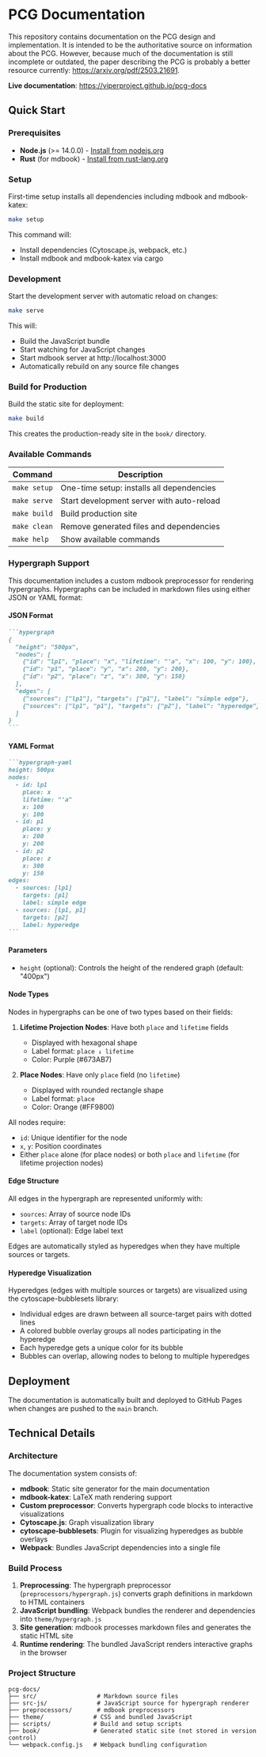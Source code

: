 # PCG Documentation

This repository contains documentation on the PCG design and implementation. It
is intended to be the authoritative source on information about the PCG.
However, because much of the documentation is still incomplete or outdated, the
paper describing the PCG is probably a better resource currently:
https://arxiv.org/pdf/2503.21691.


**Live documentation**: https://viperproject.github.io/pcg-docs

## Quick Start

### Prerequisites

- **Node.js** (>= 14.0.0) - [Install from nodejs.org](https://nodejs.org/)
- **Rust** (for mdbook) - [Install from rust-lang.org](https://www.rust-lang.org/tools/install)

### Setup

First-time setup installs all dependencies including mdbook and mdbook-katex:

```bash
make setup
```

This command will:
- Install dependencies (Cytoscape.js, webpack, etc.)
- Install mdbook and mdbook-katex via cargo

### Development

Start the development server with automatic reload on changes:

```bash
make serve
```

This will:
- Build the JavaScript bundle
- Start watching for JavaScript changes
- Start mdbook server at http://localhost:3000
- Automatically rebuild on any source file changes

### Build for Production

Build the static site for deployment:

```bash
make build
```

This creates the production-ready site in the `book/` directory.

### Available Commands

| Command | Description |
|---------|-------------|
| `make setup` | One-time setup: installs all dependencies |
| `make serve` | Start development server with auto-reload |
| `make build` | Build production site |
| `make clean` | Remove generated files and dependencies |
| `make help` | Show available commands |

### Hypergraph Support

This documentation includes a custom mdbook preprocessor for rendering hypergraphs. Hypergraphs can be included in markdown files using either JSON or YAML format:

#### JSON Format
````markdown
```hypergraph
{
  "height": "500px",
  "nodes": [
    {"id": "lp1", "place": "x", "lifetime": "'a", "x": 100, "y": 100},
    {"id": "p1", "place": "y", "x": 200, "y": 200},
    {"id": "p2", "place": "z", "x": 300, "y": 150}
  ],
  "edges": [
    {"sources": ["lp1"], "targets": ["p1"], "label": "simple edge"},
    {"sources": ["lp1", "p1"], "targets": ["p2"], "label": "hyperedge"}
  ]
}
```
````

#### YAML Format
````markdown
```hypergraph-yaml
height: 500px
nodes:
  - id: lp1
    place: x
    lifetime: "'a"
    x: 100
    y: 100
  - id: p1
    place: y
    x: 200
    y: 200
  - id: p2
    place: z
    x: 300
    y: 150
edges:
  - sources: [lp1]
    targets: [p1]
    label: simple edge
  - sources: [lp1, p1]
    targets: [p2]
    label: hyperedge
```
````

#### Parameters

- `height` (optional): Controls the height of the rendered graph (default: "400px")

#### Node Types

Nodes in hypergraphs can be one of two types based on their fields:

1. **Lifetime Projection Nodes**: Have both `place` and `lifetime` fields
   - Displayed with hexagonal shape
   - Label format: `place ↓ lifetime`
   - Color: Purple (#673AB7)

2. **Place Nodes**: Have only `place` field (no `lifetime`)
   - Displayed with rounded rectangle shape
   - Label format: `place`
   - Color: Orange (#FF9800)

All nodes require:
- `id`: Unique identifier for the node
- `x`, `y`: Position coordinates
- Either `place` alone (for place nodes) or both `place` and `lifetime` (for lifetime projection nodes)

#### Edge Structure

All edges in the hypergraph are represented uniformly with:
- `sources`: Array of source node IDs
- `targets`: Array of target node IDs
- `label` (optional): Edge label text

Edges are automatically styled as hyperedges when they have multiple sources or targets.

#### Hyperedge Visualization

Hyperedges (edges with multiple sources or targets) are visualized using the cytoscape-bubblesets library:
- Individual edges are drawn between all source-target pairs with dotted lines
- A colored bubble overlay groups all nodes participating in the hyperedge
- Each hyperedge gets a unique color for its bubble
- Bubbles can overlap, allowing nodes to belong to multiple hyperedges


## Deployment

The documentation is automatically built and deployed to GitHub Pages when changes are pushed to the `main` branch.

## Technical Details

### Architecture

The documentation system consists of:
- **mdbook**: Static site generator for the main documentation
- **mdbook-katex**: LaTeX math rendering support
- **Custom preprocessor**: Converts hypergraph code blocks to interactive visualizations
- **Cytoscape.js**: Graph visualization library
- **cytoscape-bubblesets**: Plugin for visualizing hyperedges as bubble overlays
- **Webpack**: Bundles JavaScript dependencies into a single file

### Build Process

1. **Preprocessing**: The hypergraph preprocessor (`preprocessors/hypergraph.js`) converts graph definitions in markdown to HTML containers
2. **JavaScript bundling**: Webpack bundles the renderer and dependencies into `theme/hypergraph.js`
3. **Site generation**: mdbook processes markdown files and generates the static HTML site
4. **Runtime rendering**: The bundled JavaScript renders interactive graphs in the browser

### Project Structure

```
pcg-docs/
├── src/                 # Markdown source files
├── src-js/              # JavaScript source for hypergraph renderer
├── preprocessors/       # mdbook preprocessors
├── theme/              # CSS and bundled JavaScript
├── scripts/            # Build and setup scripts
├── book/               # Generated static site (not stored in version control)
└── webpack.config.js   # Webpack bundling configuration
```

